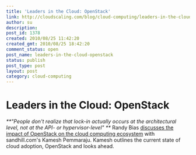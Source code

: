 ```yaml
---
title: 'Leaders in the Cloud: OpenStack'
link: http://cloudscaling.com/blog/cloud-computing/leaders-in-the-cloud-openstack/
author: su
description: 
post_id: 1378
created: 2010/08/25 11:42:20
created_gmt: 2010/08/25 18:42:20
comment_status: open
post_name: leaders-in-the-cloud-openstack
status: publish
post_type: post
layout: post
category: cloud-computing
---
```


# Leaders in the Cloud: OpenStack

_**"People don't realize that lock-in actually occurs at the architectural level, not at the API- or hypervisor-level" **_ Randy Bias [discusses the impact of OpenStack on the cloud computing ecosystem](http://sandhill.com/opinion/daily_blog.php?id=71) with sandhill.com's Kamesh Pemmaraju. Kamesh outlines the current state of cloud adoption, OpenStack and looks ahead.
